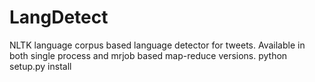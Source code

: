 LangDetect
==========

NLTK language corpus based language detector for tweets.
Available in both single process and mrjob based map-reduce versions.
python setup.py install
